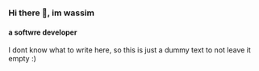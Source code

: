 ### Hi there 👋, im wassim
#### a softwre developer
I dont know what to write here, so this is just a dummy text to not leave it empty :)
